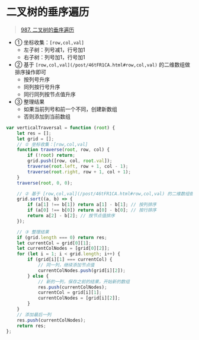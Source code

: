 
# 二叉树的垂序遍历



>  [987. 二叉树的垂序遍历](https://leetcode.cn/problems/vertical-order-traversal-of-a-binary-tree/)

- ① 坐标收集：`[row,col,val]`
	- 左子树：列号减1，行号加1
	- 右子树：列号加1，行号加1
- ② 基于 `[row,col,val](/post/46tFR1CA.html#row,col,val)` 的二维数组做排序操作即可
	- 按列号升序
	- 同列按行号升序
	- 同行同列按节点值升序
- ③ 整理结果
	- 如果当前列号和前一个不同，创建新数组
	- 否则添加到当前数组


```javascript
var verticalTraversal = function (root) {
    let res = [];
    let grid = [];
    // ① 坐标收集：[row,col,val]
    function traverse(root, row, col) {
        if (!root) return;
        grid.push([row, col, root.val]);
        traverse(root.left, row + 1, col - 1);
        traverse(root.right, row + 1, col + 1);
    }
    traverse(root, 0, 0);

    // ② 基于 [row,col,val](/post/46tFR1CA.html#row,col,val) 的二维数组做排序操作
    grid.sort((a, b) => {
        if (a[1] !== b[1]) return a[1] - b[1]; // 按列排序
        if (a[0] !== b[0]) return a[0] - b[0]; // 按行排序
        return a[2] - b[2]; // 按节点值排序
    });

    // ③ 整理结果
    if (grid.length === 0) return res;
    let currentCol = grid[0][1];
    let currentColNodes = [grid[0][2]];
    for (let i = 1; i < grid.length; i++) {
        if (grid[i][1] === currentCol) {
            // 同一列，继续添加节点值
            currentColNodes.push(grid[i][2]);
        } else {
            // 新的一列，保存之前的结果，开始新的数组
            res.push(currentColNodes);
            currentCol = grid[i][1];
            currentColNodes = [grid[i][2]];
        }
    }
    // 添加最后一列
    res.push(currentColNodes);
    return res;
};
```

